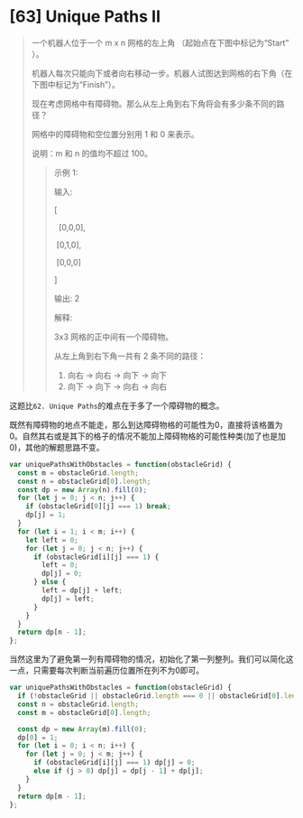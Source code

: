 # [63] Unique Paths II

>一个机器人位于一个 m x n 网格的左上角 （起始点在下图中标记为“Start” ）。
>
>机器人每次只能向下或者向右移动一步。机器人试图达到网格的右下角（在下图中标记为“Finish”）。
>
>现在考虑网格中有障碍物。那么从左上角到右下角将会有多少条不同的路径？
>
>网格中的障碍物和空位置分别用 1 和 0 来表示。
>
>说明：m 和 n 的值均不超过 100。
>
>>示例 1:
>>
>>输入:
>>
>>[
>>
>>&nbsp;&nbsp;[0,0,0],
>>
>>&nbsp;[0,1,0],
>>
>>&nbsp;[0,0,0]
>>
>>]
>>
>>输出: 2
>>
>>解释:
>>
>>3x3 网格的正中间有一个障碍物。
>>
>>从左上角到右下角一共有 2 条不同的路径：
>>
>>1. 向右 -> 向右 -> 向下 -> 向下
>>2. 向下 -> 向下 -> 向右 -> 向右

这题比`62. Unique Paths`的难点在于多了一个障碍物的概念。

既然有障碍物的地点不能走，那么到达障碍物格的可能性为0，直接将该格置为0。自然其右或是其下的格子的情况不能加上障碍物格的可能性种类(加了也是加0)，其他的解题思路不变。

```js
var uniquePathsWithObstacles = function(obstacleGrid) {
  const m = obstacleGrid.length;
  const n = obstacleGrid[0].length;
  const dp = new Array(n).fill(0);
  for (let j = 0; j < n; j++) {
    if (obstacleGrid[0][j] === 1) break;
    dp[j] = 1;
  }
  for (let i = 1; i < m; i++) {
    let left = 0;
    for (let j = 0; j < n; j++) {
      if (obstacleGrid[i][j] === 1) {
        left = 0;
        dp[j] = 0;
      } else {
        left = dp[j] + left;
        dp[j] = left;
      }
    }
  }
  return dp[n - 1];
};
```

当然这里为了避免第一列有障碍物的情况，初始化了第一列整列。我们可以简化这一点，只需要每次判断当前遍历位置所在列不为0即可。

```js
var uniquePathsWithObstacles = function(obstacleGrid) {
  if (!obstacleGrid || obstacleGrid.length === 0 || obstacleGrid[0].length === 0) return 0;
  const n = obstacleGrid.length;
  const m = obstacleGrid[0].length;

  const dp = new Array(m).fill(0);
  dp[0] = 1;
  for (let i = 0; i < n; i++) {
    for (let j = 0; j < m; j++) {
      if (obstacleGrid[i][j] === 1) dp[j] = 0;
      else if (j > 0) dp[j] = dp[j - 1] + dp[j];
    }
  }
  return dp[m - 1];
};
```
